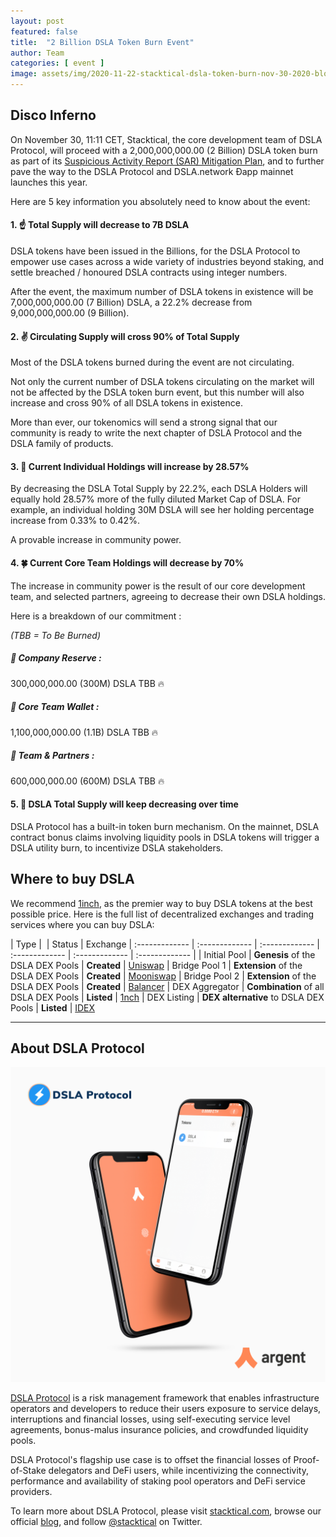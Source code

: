 ```yaml
---
layout: post
featured: false
title:  "2 Billion DSLA Token Burn Event"
author: Team
categories: [ event ]
image: assets/img/2020-11-22-stacktical-dsla-token-burn-nov-30-2020-blockchain-cryptocurrency-defi.jpg
---
```


## Disco Inferno

On November 30, 11:11 CET, Stacktical, the core development team of DSLA Protocol, will proceed with a 2,000,000,000.00 (2 Billion) DSLA token burn as part of its [Suspicious Activity Report (SAR) Mitigation Plan](https://blog.stacktical.com/post-mortem/security/2020/11/14/suspicious-activity-report-mitigation-plan.html), and to further pave the way to the DSLA Protocol and DSLA.network Ðapp mainnet launches this year.

Here are 5 key information you absolutely need to know about the event:

#### 1. ☝️ Total Supply will decrease to 7B DSLA

DSLA tokens have been issued in the Billions, for the DSLA Protocol to empower use cases across a wide variety of industries beyond staking, and settle breached / honoured DSLA contracts using integer numbers. 

After the event, the maximum number of DSLA tokens in existence will be 7,000,000,000.00 (7 Billion) DSLA, a 22.2% decrease from 9,000,000,000.00 (9 Billion).

#### 2. ✌️ Circulating Supply will cross 90% of Total Supply

Most of the DSLA tokens burned during the event are not circulating. 

Not only the current number of DSLA tokens circulating on the market will not be affected by the DSLA token burn event, but this number will also increase and cross 90% of all DSLA tokens in existence. 

More than ever, our tokenomics will send a strong signal that our community is ready to write the next chapter of DSLA Protocol and the DSLA family of products.

#### 3. 🤟 Current Individual Holdings will increase by 28.57%

By decreasing the DSLA Total Supply by 22.2%, each DSLA Holders will equally hold 28.57% more of the fully diluted Market Cap of DSLA. For example, an individual holding 30M DSLA will see her holding percentage increase from 0.33% to 0.42%. 

A provable increase in community power.

#### 4. 🍀 Current Core Team Holdings will decrease by 70%

The increase in community power is the result of our core development team, and selected partners, agreeing to decrease their own DSLA holdings. 

Here is a breakdown of our commitment : 

*(TBB = To Be Burned)*

##### 👝 Company Reserve :
300,000,000.00 (300M) DSLA TBB 🔥

##### 🎒 Core Team Wallet :
1,100,000,000.00 (1.1B) DSLA TBB 🔥

##### 💼 Team & Partners :
600,000,000.00 (600M) DSLA TBB 🔥

#### 5. 👋 DSLA Total Supply will keep decreasing over time

DSLA Protocol has a built-in token burn mechanism. On the mainnet, DSLA contract bonus claims involving liquidity pools in DSLA tokens will trigger a DSLA utility burn, to incentivize DSLA stakeholders.

## Where to buy DSLA

We recommend [1inch](https://1inch.exchange/#/DSLA/ETH), as the premier way to buy DSLA tokens at the best possible price. Here is the full list of decentralized exchanges and trading services where you can buy DSLA:

| Type        |  | Status           | Exchange 
| :------------- | :------------- | :------------- | :------------- | :------------- | :------------- |
| Initial Pool | **Genesis** of the DSLA DEX Pools | **Created** | [Uniswap](https://uniswap.info/pair/0xd0fbb87e47da9987d345dbdf3a34d4266cf5ebe9)
| Bridge Pool 1 | **Extension** of the DSLA DEX Pools | **Created** | [Mooniswap](https://mooniswap.info/pair/0xd3FE251864dD3D69D47EBB0F530c8541856aA6BB)
| Bridge Pool 2 | **Extension** of the DSLA DEX Pools | **Created** | [Balancer](https://pools.balancer.exchange/#/pool/0xdff4f867855fd7db4d240b60fd0a88f6a049427a/)
| DEX Aggregator | **Combination** of all DSLA DEX Pools | **Listed** | [1nch](https://1inch.exchange/#/DSLA/ETH)
| DEX Listing | **DEX alternative** to DSLA DEX Pools | **Listed** | [IDEX](https://exchange.idex.io/trading/DSLA-ETH)

___


## About DSLA Protocol

[![DSLA Token, now on Argent wallet](/assets/img/2020-08-26-dsla-token-available-on-Argent-keyless-wallet-screenshot.jpg)](https://stacktical.com)

[DSLA Protocol](https://stacktical.com) is a risk management framework that enables infrastructure operators and developers to reduce their users exposure to service delays, interruptions and financial losses, using self-executing service level agreements, bonus-malus insurance policies, and crowdfunded liquidity pools.

DSLA Protocol's flagship use case is to offset the financial losses of Proof-of-Stake delegators and DeFi users, while incentivizing the connectivity, performance and availability of staking pool operators and DeFi service providers.

To learn more about DSLA Protocol, please visit [stacktical.com](https://stacktical.com), browse our official [blog](https://blog.stacktical.com), and follow [@stacktical](https://twitter.com/Stacktical) on Twitter.